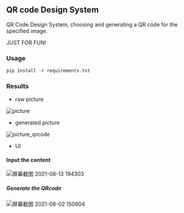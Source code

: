 ## QR code Design System

QR Code Design System, choosing and generating a QR code for the specified image.

JUST FOR FUN!

### Usage

```python
pip install -r requirements.txt
```

### Results

- raw picture

![picture](https://user-images.githubusercontent.com/60317828/127819051-93dd5a01-e94e-40d7-8972-5366cd2f7803.jpg)

- generated picture

![picture_qrcode](https://user-images.githubusercontent.com/60317828/129352655-d9cbd27e-da1a-49f9-8bf2-7bf09a37edf8.png)

- UI
 
 #### Input the content
 
![屏幕截图 2021-08-13 194303](https://user-images.githubusercontent.com/60317828/129352750-436c12b7-8606-46c3-b9dd-f47aebfa65bd.png)
 
 ##### Generate the QRcode
![屏幕截图 2021-08-02 150904](https://user-images.githubusercontent.com/60317828/127819081-a263960d-6a14-4007-8312-57c14f9f9bbd.png)

